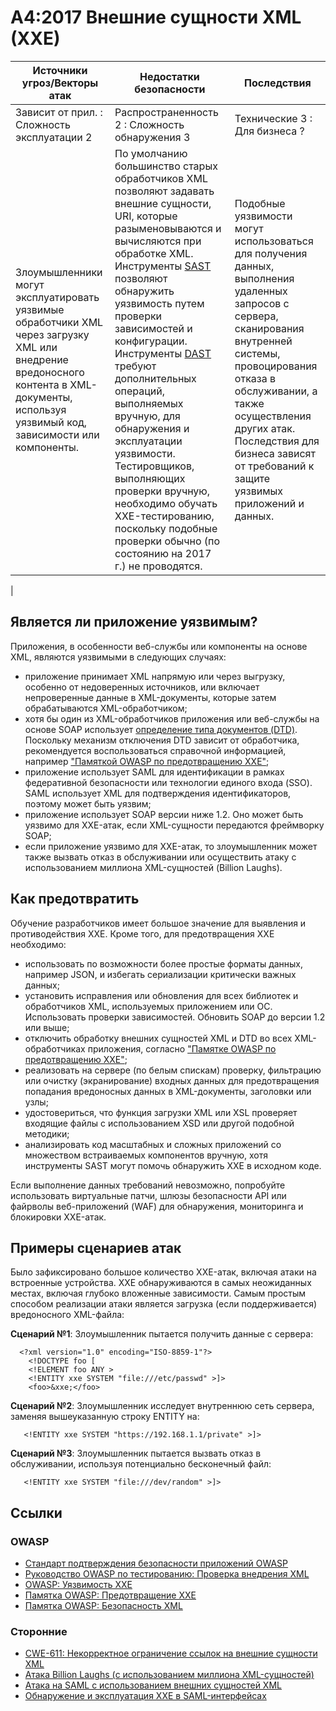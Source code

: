 # A4:2017 Внешние сущности XML (XXE)

| Источники угроз/Векторы атак | Недостатки безопасности | Последствия            |
| -- | -- | -- |
| Зависит от прил. : Сложность эксплуатации 2 | Распространенность 2 : Сложность обнаружения 3 | Технические 3 : Для бизнеса ? |
| Злоумышленники могут эксплуатировать уязвимые обработчики XML через загрузку XML или внедрение вредоносного контента в XML-документы, используя уязвимый код, зависимости или компоненты. | По умолчанию большинство старых обработчиков XML позволяют задавать внешние сущности, URI, которые разыменовываются и вычисляются при обработке XML. Инструменты [SAST](https://owasp.org/www-community/Source_Code_Analysis_Tools) позволяют обнаружить уязвимость путем проверки зависимостей и конфигурации. Инструменты [DAST](https://owasp.org/www-community/Vulnerability_Scanning_Tools) требуют дополнительных операций, выполняемых вручную, для обнаружения и эксплуатации уязвимости. Тестировщиков, выполняющих проверки вручную, необходимо обучать XXE-тестированию, поскольку подобные проверки обычно (по состоянию на 2017 г.) не проводятся. | Подобные уязвимости могут использоваться для получения данных, выполнения удаленных запросов с сервера, сканирования внутренней системы, провоцирования отказа в обслуживании, а также осуществления других атак. Последствия для бизнеса зависят от требований к защите уязвимых приложений и данных.
 |

## Является ли приложение уязвимым?

Приложения, в особенности веб-службы или компоненты на основе XML, являются уязвимыми в следующих случаях:

- приложение принимает XML напрямую или через выгрузку, особенно от недоверенных источников, или включает непроверенные данные в XML-документы, которые затем обрабатываются XML-обработчиком;
- хотя бы один из XML-обработчиков приложения или веб-службы на основе SOAP использует [определение типа документов (DTD)](https://en.wikipedia.org/wiki/Document_type_definition). Поскольку механизм отключения DTD зависит от обработчика, рекомендуется воспользоваться справочной информацией, например ["Памяткой OWASP по предотвращению XXE"](https://cheatsheetseries.owasp.org/cheatsheets/XML_External_Entity_Prevention_Cheat_Sheet.html); 
- приложение использует SAML для идентификации в рамках федеративной безопасности или технологии единого входа (SSO). SAML использует XML для подтверждения идентификаторов, поэтому может быть уязвим;
- приложение использует SOAP версии ниже 1.2. Оно может быть уязвимо для XXE-атак, если XML-сущности передаются фреймворку SOAP;
- если приложение уязвимо для XXE-атак, то злоумышленник может также вызвать отказ в обслуживании или осуществить атаку с использованием миллиона XML-сущностей (Billion Laughs).

## Как предотвратить

Обучение разработчиков имеет большое значение для выявления и противодействия XXE. Кроме того, для предотвращения XXE необходимо:

- использовать по возможности более простые форматы данных, например JSON, и избегать сериализации критически важных данных;
- установить исправления или обновления для всех библиотек и обработчиков XML, используемых приложением или ОС. Использовать проверки зависимостей. Обновить SOAP до версии 1.2 или выше;
- отключить обработку внешних сущностей XML и DTD во всех XML-обработчиках приложения, согласно ["Памятке OWASP по предотвращению XXE"](https://cheatsheetseries.owasp.org/cheatsheets/XML_External_Entity_Prevention_Cheat_Sheet.html); 
- реализовать на сервере (по белым спискам) проверку, фильтрацию или очистку (экранирование) входных данных для предотвращения попадания вредоносных данных в XML-документы, заголовки или узлы;
- удостовериться, что функция загрузки XML или XSL проверяет входящие файлы с использованием XSD или другой подобной методики;
- анализировать код масштабных и сложных приложений со множеством встраиваемых компонентов вручную, хотя инструменты SAST могут помочь обнаружить XXE в исходном коде.

Если выполнение данных требований невозможно, попробуйте использовать виртуальные патчи, шлюзы безопасности API или файрволы веб-приложений (WAF) для обнаружения, мониторинга и блокировки XXE-атак.

## Примеры сценариев атак

Было зафиксировано большое количество XXE-атак, включая атаки на встроенные устройства. XXE обнаруживаются в самых неожиданных местах, включая глубоко вложенные зависимости. Самым простым способом реализации атаки является загрузка (если поддерживается) вредоносного XML-файла:

**Сценарий №1**: Злоумышленник пытается получить данные с сервера:

```
  <?xml version="1.0" encoding="ISO-8859-1"?>
    <!DOCTYPE foo [
    <!ELEMENT foo ANY >
    <!ENTITY xxe SYSTEM "file:///etc/passwd" >]>
    <foo>&xxe;</foo>
```

**Сценарий №2**: Злоумышленник исследует внутреннюю сеть сервера, заменяя вышеуказанную строку ENTITY на:

```
   <!ENTITY xxe SYSTEM "https://192.168.1.1/private" >]>
```

**Сценарий №3**: Злоумышленник пытается вызвать отказ в обслуживании, используя потенциально бесконечный файл:

```
   <!ENTITY xxe SYSTEM "file:///dev/random" >]>
```

## Ссылки

### OWASP

- [Стандарт подтверждения безопасности приложений OWASP](https://github.com/OWASP/ASVS/blob/v4.0.2/4.0/en/0x11-V2-Authentication.md)
- [Руководство OWASP по тестированию: Проверка внедрения XML](https://owasp.org/www-project-web-security-testing-guide/latest/4-Web_Application_Security_Testing/07-Input_Validation_Testing/07-Testing_for_XML_Injection)
- [OWASP: Уязвимость XXE](https://owasp.org/www-community/vulnerabilities/XML_External_Entity_(XXE)_Processing)
- [Памятка OWASP: Предотвращение XXE](https://cheatsheetseries.owasp.org/cheatsheets/XML_External_Entity_Prevention_Cheat_Sheet.html)
- [Памятка OWASP: Безопасность XML](https://cheatsheetseries.owasp.org/cheatsheets/XML_Security_Cheat_Sheet.html)

### Сторонние

- [CWE-611: Некорректное ограничение ссылок на внешние сущности XML](https://cwe.mitre.org/data/definitions/611.html)
- [Атака Billion Laughs (с использованием миллиона XML-сущностей)](https://en.wikipedia.org/wiki/Billion_laughs_attack)
- [Атака на SAML с использованием внешних сущностей XML](https://secretsofappsecurity.blogspot.tw/2017/01/saml-security-xml-external-entity-attack.html)
- [Обнаружение и эксплуатация XXE в SAML-интерфейсах](https://web-in-security.blogspot.tw/2014/11/detecting-and-exploiting-xxe-in-saml.html)